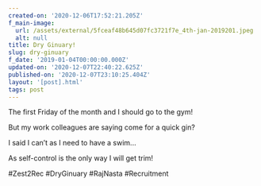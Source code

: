 ```yaml
---
created-on: '2020-12-06T17:52:21.205Z'
f_main-image:
  url: /assets/external/5fceaf48b645d07fc3721f7e_4th-jan-2019201.jpeg
  alt: null
title: Dry Ginuary!
slug: dry-ginuary
f_date: '2019-01-04T00:00:00.000Z'
updated-on: '2020-12-07T22:40:22.625Z'
published-on: '2020-12-07T23:10:25.404Z'
layout: '[post].html'
tags: post
---
```


The first Friday of the month and I should go to the gym!

But my work colleagues are saying come for a quick gin?

I said I can’t as I need to have a swim...

As self-control is the only way I will get trim!

#Zest2Rec #DryGinuary #RajNasta #Recruitment
